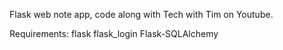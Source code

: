 Flask web note app, code along with Tech with Tim on Youtube.


Requirements:
flask
flask_login
Flask-SQLAlchemy

